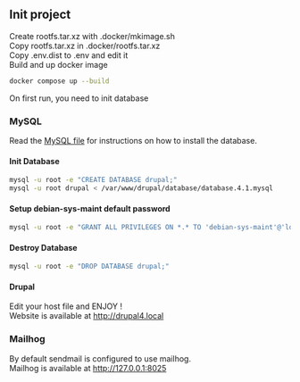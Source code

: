 ## Init project

Create rootfs.tar.xz with .docker/mkimage.sh  
Copy rootfs.tar.xz in .docker/rootfs.tar.xz  
Copy .env.dist to .env and edit it  
Build and up docker image

````bash
docker compose up --build
````

On first run, you need to init database  

### MySQL

Read the [MySQL file](website/INSTALL.mysql.txt) for instructions on how to install the database.

#### Init Database

````bash
mysql -u root -e "CREATE DATABASE drupal;"
mysql -u root drupal < /var/www/drupal/database/database.4.1.mysql
````

#### Setup debian-sys-maint default password

````bash
mysql -u root -e "GRANT ALL PRIVILEGES ON *.* TO 'debian-sys-maint'@'localhost' IDENTIFIED BY '${MYSQL_DEBIAN_SYS_MAINT_PASSWORD}';"
````

#### Destroy Database

````bash
mysql -u root -e "DROP DATABASE drupal;"
````

#### Drupal
Edit your host file and ENJOY !  
Website is available at http://drupal4.local

### Mailhog
By default sendmail is configured to use mailhog.  
Mailhog is available at http://127.0.0.1:8025